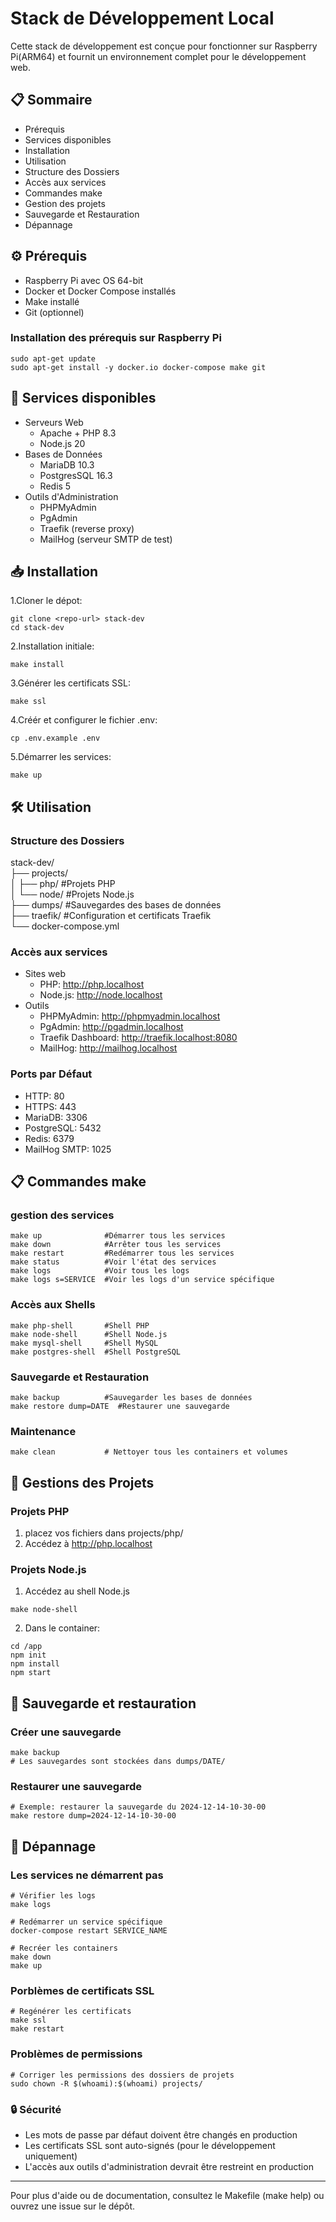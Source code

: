 # Stack de Développement Local

Cette stack de développement est conçue pour fonctionner sur Raspberry Pi(ARM64) et fournit un environnement complet pour le développement web.

## 📋 Sommaire

- Prérequis
- Services disponibles
- Installation
- Utilisation
- Structure des Dossiers
- Accès aux services
- Commandes make
- Gestion des projets
- Sauvegarde et Restauration
- Dépannage

## ⚙️ Prérequis

- Raspberry Pi avec OS 64-bit
- Docker et Docker Compose installés
- Make installé
- Git (optionnel)

### Installation des prérequis sur Raspberry Pi

```
sudo apt-get update
sudo apt-get install -y docker.io docker-compose make git
```

## 🚀 Services disponibles

- Serveurs Web
    - Apache + PHP 8.3
    - Node.js 20
- Bases de Données
    - MariaDB 10.3
    - PostgresSQL 16.3
    - Redis 5
- Outils d'Administration
    - PHPMyAdmin
    - PgAdmin
    - Traefik (reverse proxy)
    - MailHog (serveur SMTP de test)

## 📥 Installation
    
1.Cloner le dépot:<br>

```git
git clone <repo-url> stack-dev
cd stack-dev
```

2.Installation initiale:<br>

```
make install
```

3.Générer les certificats SSL:<br>

```
make ssl
```

4.Créér et configurer le fichier .env:<br>

```
cp .env.example .env
```

5.Démarrer les services:

```
make up
```

## 🛠 Utilisation

### Structure des Dossiers

stack-dev/<br>
├── projects/<br>
│   ├── php/        #Projets PHP<br>
│   └── node/       #Projets Node.js<br>
├── dumps/          #Sauvegardes des bases de données<br>
├── traefik/        #Configuration et certificats Traefik<br>
└── docker-compose.yml

### Accès aux services
- Sites web
    - PHP: http://php.localhost
    - Node.js: http://node.localhost
- Outils
    - PHPMyAdmin: http://phpmyadmin.localhost
    - PgAdmin: http://pgadmin.localhost
    - Traefik Dashboard: http://traefik.localhost:8080
    - MailHog: http://mailhog.localhost

### Ports par Défaut
- HTTP: 80
- HTTPS: 443
- MariaDB: 3306
- PostgreSQL: 5432
- Redis: 6379
- MailHog SMTP: 1025

## 📋 Commandes make

### gestion des services

```make
make up              #Démarrer tous les services
make down            #Arrêter tous les services
make restart         #Redémarrer tous les services
make status          #Voir l'état des services
make logs            #Voir tous les logs
make logs s=SERVICE  #Voir les logs d'un service spécifique
```

### Accès aux Shells

```make
make php-shell       #Shell PHP
make node-shell      #Shell Node.js
make mysql-shell     #Shell MySQL
make postgres-shell  #Shell PostgreSQL
```

### Sauvegarde et Restauration

```make
make backup          #Sauvegarder les bases de données
make restore dump=DATE  #Restaurer une sauvegarde
```

### Maintenance

```make
make clean           # Nettoyer tous les containers et volumes
```

## 📂 Gestions des Projets

### Projets PHP
1. placez vos fichiers dans projects/php/
2. Accédez à http://php.localhost

### Projets Node.js
1. Accédez au shell Node.js
```
make node-shell
```
2. Dans le container:
```node
cd /app
npm init
npm install
npm start
```

## 💾 Sauvegarde et restauration

### Créer une sauvegarde
```make
make backup
# Les sauvegardes sont stockées dans dumps/DATE/
```

### Restaurer une sauvegarde
```make
# Exemple: restaurer la sauvegarde du 2024-12-14-10-30-00
make restore dump=2024-12-14-10-30-00
```

## 🔧 Dépannage

### Les services ne démarrent pas
```make
# Vérifier les logs
make logs

# Redémarrer un service spécifique
docker-compose restart SERVICE_NAME

# Recréer les containers
make down
make up
```

### Porblèmes de certificats SSL
```make
# Regénérer les certificats
make ssl
make restart
```

### Problèmes de permissions
```make
# Corriger les permissions des dossiers de projets
sudo chown -R $(whoami):$(whoami) projects/
```

### 🔒 Sécurité
- Les mots de passe par défaut doivent être changés en production
- Les certificats SSL sont auto-signés (pour le développement uniquement)
- L'accès aux outils d'administration devrait être restreint en production
<hr>

Pour plus d'aide ou de documentation, consultez le Makefile (make help) ou ouvrez une issue sur le dépôt.
